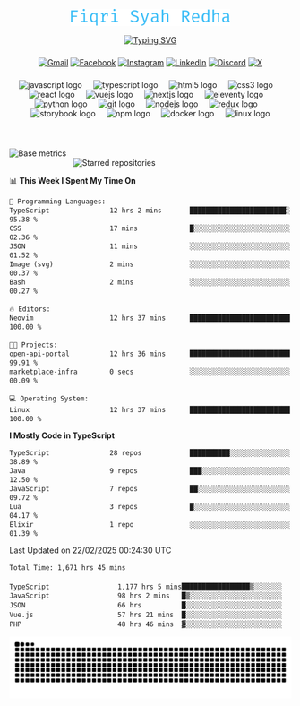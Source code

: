 <p align="center">
  <img src="./assets/name.svg" height="30" alt="Fiqri Syah Redha" />
</p>

<p align="center">
  <a href="https://git.io/typing-svg"><img src="https://readme-typing-svg.demolab.com?font=Fira+Code&pause=1000&center=true&vCenter=true&random=false&width=435&lines=Mid-Level+Frontend+Engineer;2%2B+years+experience;Always+learning+new+things" alt="Typing SVG" /></a>
</p>

###

<div align="center">

[![Gmail](https://img.shields.io/badge/Gmail-D14836?logo=gmail&logoColor=white)](mailto:fiqrisyahredha@gmail.com)
[![Facebook](https://img.shields.io/badge/Facebook-%231877F2.svg?logo=Facebook&logoColor=white)](https://www.facebook.com/fiqrisyahredha)
[![Instagram](https://img.shields.io/badge/Instagram-%23E4405F.svg?logo=Instagram&logoColor=white)](https://instagram.com/fiqrisyahredha)
[![LinkedIn](https://img.shields.io/badge/Linkedin-%230077B5.svg?logo=linkedin&logoColor=white)](https://www.linkedin.com/in/fiqrisyahredha)
[![Discord](https://img.shields.io/badge/Discord-%235865F2.svg?&logo=discord&logoColor=white)](https://discordapp.com/users/484183499050582027)
[![X](https://img.shields.io/badge/X-%23000000.svg?logo=X&logoColor=white)](https://x.com/fiqrisyahredha)

</div>

###

<div align="center">
  <img src="https://cdn.jsdelivr.net/gh/devicons/devicon/icons/javascript/javascript-original.svg" height="32" alt="javascript logo"  />
  <img width="12" />
  <img src="https://cdn.jsdelivr.net/gh/devicons/devicon/icons/typescript/typescript-original.svg" height="32" alt="typescript logo"  />
  <img width="12" />
  <img src="https://cdn.jsdelivr.net/gh/devicons/devicon/icons/html5/html5-original.svg" height="32" alt="html5 logo"  />
  <img width="12" />
  <img src="https://cdn.jsdelivr.net/gh/devicons/devicon/icons/css3/css3-original.svg" height="32" alt="css3 logo"  />
  <img width="12" />
  <img src="https://cdn.jsdelivr.net/gh/devicons/devicon/icons/react/react-original.svg" height="32" alt="react logo"  />
  <img width="12" />
  <img src="https://cdn.jsdelivr.net/gh/devicons/devicon/icons/vuejs/vuejs-original.svg" height="32" alt="vuejs logo"  />
  <img width="12" />
  <img src="https://cdn.jsdelivr.net/gh/devicons/devicon/icons/nextjs/nextjs-original.svg" height="32" alt="nextjs logo"  />
  <img width="12" />
  <img src="https://cdn.jsdelivr.net/gh/devicons/devicon/icons/eleventy/eleventy-original.svg" height="32" alt="eleventy logo"  />
  <img width="12" />
  <img src="https://cdn.jsdelivr.net/gh/devicons/devicon/icons/python/python-original.svg" height="32" alt="python logo"  />
  <img width="12" />
  <img src="https://cdn.jsdelivr.net/gh/devicons/devicon/icons/git/git-original.svg" height="32" alt="git logo"  />
  <img width="12" />
  <img src="https://cdn.jsdelivr.net/gh/devicons/devicon/icons/nodejs/nodejs-original.svg" height="32" alt="nodejs logo"  />
  <img width="12" />
  <img src="https://cdn.jsdelivr.net/gh/devicons/devicon/icons/redux/redux-original.svg" height="32" alt="redux logo"  />
  <img width="12" />
  <img src="https://cdn.jsdelivr.net/gh/devicons/devicon/icons/storybook/storybook-original.svg" height="32" alt="storybook logo"  />
  <img width="12" />
  <img src="https://cdn.jsdelivr.net/gh/devicons/devicon/icons/npm/npm-original-wordmark.svg" height="32" alt="npm logo"  />
  <img width="12" />
  <img src="https://cdn.jsdelivr.net/gh/devicons/devicon/icons/docker/docker-original.svg" height="32" alt="docker logo"  />
  <img width="12" />
  <img src="https://cdn.jsdelivr.net/gh/devicons/devicon/icons/linux/linux-original.svg" height="32" alt="linux logo"  />
</div>

###

<br clear="both">

<!--START_SECTION:metrics-->

[<img align="left" width="390" alt="Base metrics" src="https://gist.githubusercontent.com/fiqrisr/bbcf04a19349368e6c7873e2f7bbd987/raw/base.svg">](#)
[<img align="right" width="390" alt="Starred repositories" src="https://gist.githubusercontent.com/fiqrisr/bbcf04a19349368e6c7873e2f7bbd987/raw/starred.svg">](#)

<br clear="both">
<p></p>

<!--END_SECTION:metrics-->

<!-- <p align="center"> -->
<!--   <img src="https://github-readme-streak-stats.herokuapp.com/?user=fiqrisr&theme=ayu-mirage&hide_border=false" height="160" /> -->
<!-- </p> -->

<!--START_SECTION:waka1-->
📊 **This Week I Spent My Time On** 

```text
💬 Programming Languages: 
TypeScript               12 hrs 2 mins       ████████████████████████░   95.38 % 
CSS                      17 mins             █░░░░░░░░░░░░░░░░░░░░░░░░   02.36 % 
JSON                     11 mins             ░░░░░░░░░░░░░░░░░░░░░░░░░   01.52 % 
Image (svg)              2 mins              ░░░░░░░░░░░░░░░░░░░░░░░░░   00.37 % 
Bash                     2 mins              ░░░░░░░░░░░░░░░░░░░░░░░░░   00.27 % 

🔥 Editors: 
Neovim                   12 hrs 37 mins      █████████████████████████   100.00 % 

🐱‍💻 Projects: 
open-api-portal          12 hrs 36 mins      █████████████████████████   99.91 % 
marketplace-infra        0 secs              ░░░░░░░░░░░░░░░░░░░░░░░░░   00.09 % 

💻 Operating System: 
Linux                    12 hrs 37 mins      █████████████████████████   100.00 % 
```

**I Mostly Code in TypeScript** 

```text
TypeScript               28 repos            ██████████░░░░░░░░░░░░░░░   38.89 % 
Java                     9 repos             ███░░░░░░░░░░░░░░░░░░░░░░   12.50 % 
JavaScript               7 repos             ██░░░░░░░░░░░░░░░░░░░░░░░   09.72 % 
Lua                      3 repos             █░░░░░░░░░░░░░░░░░░░░░░░░   04.17 % 
Elixir                   1 repo              ░░░░░░░░░░░░░░░░░░░░░░░░░   01.39 % 
```




 Last Updated on 22/02/2025 00:24:30 UTC
<!--END_SECTION:waka1-->

<!--START_SECTION:waka2-->

```txt
Total Time: 1,671 hrs 45 mins

TypeScript                 1,177 hrs 5 mins█████████████████▒░░░░░░░   69.89 %
JavaScript                 98 hrs 2 mins   █▒░░░░░░░░░░░░░░░░░░░░░░░   05.82 %
JSON                       66 hrs          █░░░░░░░░░░░░░░░░░░░░░░░░   03.92 %
Vue.js                     57 hrs 21 mins  █░░░░░░░░░░░░░░░░░░░░░░░░   03.41 %
PHP                        48 hrs 46 mins  ▓░░░░░░░░░░░░░░░░░░░░░░░░   02.90 %
```

<!--END_SECTION:waka2-->

<img src="https://raw.githubusercontent.com/fiqrisr/fiqrisr/output/snake.svg" alt="Snake animation" />
